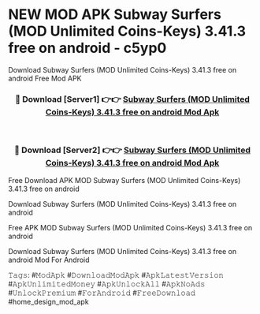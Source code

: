 # NEW MOD APK Subway Surfers (MOD Unlimited Coins-Keys) 3.41.3 free on android - c5yp0
Download Subway Surfers (MOD Unlimited Coins-Keys) 3.41.3 free on android Free Mod APK

<div align="center">
<h3>🔴 Download [Server1] 👉👉 <a href="https://apk-comot.site?title=Subway_Surfers_(MOD_Unlimited_Coins-Keys)_3.41.3_free_on_android">Subway Surfers (MOD Unlimited Coins-Keys) 3.41.3 free on android Mod Apk</a></h3><br>

<h3>🔴 Download [Server2] 👉👉 <a href="https://apk-comot.site?title=Subway_Surfers_(MOD_Unlimited_Coins-Keys)_3.41.3_free_on_android">Subway Surfers (MOD Unlimited Coins-Keys) 3.41.3 free on android Mod Apk</a></h3>
</div>


Free Download APK MOD Subway Surfers (MOD Unlimited Coins-Keys) 3.41.3 free on android

Download Subway Surfers (MOD Unlimited Coins-Keys) 3.41.3 free on android 

Free APK MOD Subway Surfers (MOD Unlimited Coins-Keys) 3.41.3 free on android 

Download Subway Surfers (MOD Unlimited Coins-Keys) 3.41.3 free on android Mod For Android

𝚃𝚊𝚐𝚜: #𝙼𝚘𝚍𝙰𝚙𝚔 #𝙳𝚘𝚠𝚗𝚕𝚘𝚊𝚍𝙼𝚘𝚍𝙰𝚙𝚔 #𝙰𝚙𝚔𝙻𝚊𝚝𝚎𝚜𝚝𝚅𝚎𝚛𝚜𝚒𝚘𝚗 #𝙰𝚙𝚔𝚄𝚗𝚕𝚒𝚖𝚒𝚝𝚎𝚍𝙼𝚘𝚗𝚎𝚢 #𝙰𝚙𝚔𝚄𝚗𝚕𝚘𝚌𝚔𝙰𝚕𝚕 #𝙰𝚙𝚔𝙽𝚘𝙰𝚍𝚜 #𝚄𝚗𝚕𝚘𝚌𝚔𝙿𝚛𝚎𝚖𝚒𝚞𝚖 #𝙵𝚘𝚛𝙰𝚗𝚍𝚛𝚘𝚒𝚍 #𝙵𝚛𝚎𝚎𝙳𝚘𝚠𝚗𝚕𝚘𝚊𝚍 #home_design_mod_apk